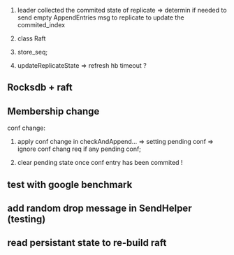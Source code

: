 1. leader collected the commited state of replicate
   => determin if needed to send empty AppendEntries msg to replicate to 
      update the commited_index

2. class Raft

3. store_seq;

4. updateReplicateState => refresh hb timeout ?


## Rocksdb + raft

## Membership change

conf change:
1. apply conf change in checkAndAppend... 
   => setting pending conf
   => ignore conf chang req if any pending conf;

2. clear pending state once conf entry has been commited !

## test with google benchmark

## add random drop message in SendHelper (testing)

## read persistant state to re-build raft

